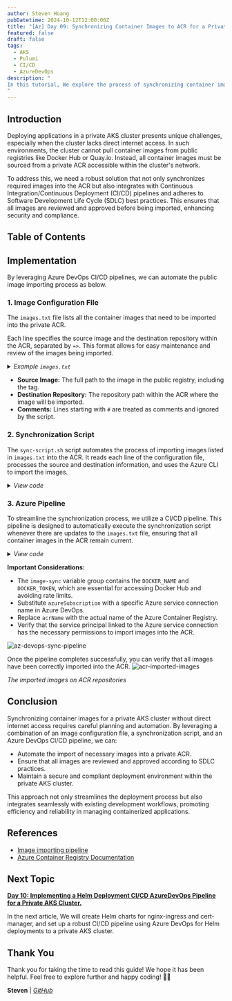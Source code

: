 ```yaml
---
author: Steven Hoang
pubDatetime: 2024-10-12T12:00:00Z
title: "[Az] Day 09: Synchronizing Container Images to ACR for a Private AKS Cluster Using CI/CD Pipelines."
featured: false
draft: false
tags:
  - AKS
  - Pulumi
  - CI/CD
  - AzureDevOps
description: "
In this tutorial, We explore the process of synchronizing container images with ACR for deployments in a private AKS cluster. We’ll cover how to configure and automate this synchronization using CI/CD pipelines, ensuring seamless updates and secure image management for private AKS environments.
"
---
```


## Introduction

Deploying applications in a private AKS cluster presents unique challenges, especially when the cluster lacks direct internet access.
In such environments, the cluster cannot pull container images from public registries like Docker Hub or Quay.io.
Instead, all container images must be sourced from a private ACR accessible within the cluster's network.

To address this, we need a robust solution that not only synchronizes required images into the ACR but also integrates with Continuous Integration/Continuous Deployment (CI/CD) pipelines and adheres to Software Development Life Cycle (SDLC) best practices.
This ensures that all images are reviewed and approved before being imported, enhancing security and compliance.

## Table of Contents

## Implementation

By leveraging Azure DevOps CI/CD pipelines, we can automate the public image importing process as below.

### 1. Image Configuration File

The `images.txt` file lists all the container images that need to be imported into the private ACR.

Each line specifies the source image and the destination repository within the ACR, separated by `=>`. This format allows for easy maintenance and review of the images being imported.

<details><summary><em>Example <code>images.txt</code></em></summary>

[inline](https://github.com/baoduy/drunk-azure-pulumi-articles/blob/main/pipeline/image-sync/images.txt#1-1000)

</details>

- **Source Image:** The full path to the image in the public registry, including the tag.
- **Destination Repository:** The repository path within the ACR where the image will be imported.
- **Comments:** Lines starting with `#` are treated as comments and ignored by the script.

### 2. Synchronization Script

The `sync-script.sh` script automates the process of importing images listed in `images.txt` into the ACR. It reads each line of the configuration file, processes the source and destination information, and uses the Azure CLI to import the images.

<details><summary><em>View code</em></summary>

[inline](https://github.com/baoduy/drunk-azure-pulumi-articles/blob/main/pipeline/image-sync/sync-script.sh#1-1000)

</details>

### 3. Azure Pipeline

To streamline the synchronization process, we utilize a CI/CD pipeline. This pipeline is designed to automatically execute the synchronization script whenever there are updates to the `images.txt` file, ensuring that all container images in the ACR remain current.

<details><summary><em>View code</em></summary>

[inline](https://github.com/baoduy/drunk-azure-pulumi-articles/blob/main/image-sync-pipeline/image-sync.azure-pipelines.yml#1-1000)

</details>

**Important Considerations:**

- The `image-sync` variable group contains the `DOCKER_NAME` and `DOCKER_TOKEN`, which are essential for accessing Docker Hub and avoiding rate limits.
- Substitute `azureSubscription` with a specific Azure service connection name in Azure DevOps.
- Replace `acrName` with the actual name of the Azure Container Registry.
- Verify that the service principal linked to the Azure service connection has the necessary permissions to import images into the ACR.

![az-devops-sync-pipeline](/assets/az-09-private-aks-acr-image-sync/az-devops-sync-pipeline.png)

Once the pipeline completes successfully, you can verify that all images have been correctly imported into the ACR.
![acr-imported-images](/assets/az-09-private-aks-acr-image-sync/acr-imported-images.png)

<p class="ml-44"><em>The imported images on ACR repositories</em></p>

## Conclusion

Synchronizing container images for a private AKS cluster without direct internet access requires careful planning and automation. By leveraging a combination of an image configuration file, a synchronization script, and an Azure DevOps CI/CD pipeline, we can:

- Automate the import of necessary images into a private ACR.
- Ensure that all images are reviewed and approved according to SDLC practices.
- Maintain a secure and compliant deployment environment within the private AKS cluster.

This approach not only streamlines the deployment process but also integrates seamlessly with existing development workflows, promoting efficiency and reliability in managing containerized applications.

## References

- [Image importing pipeline](https://github.com/baoduy/drunk-azure-pulumi-articles/tree/main/image-sync-pipeline)
- [Azure Container Registry Documentation](https://docs.microsoft.com/azure/container-registry/)

## Next Topic

**[Day 10: Implementing a Helm Deployment CI/CD AzureDevOps Pipeline for a Private AKS Cluster.](/posts/az-10-private-aks-helm-deployment)**

In the next article, We will create Helm charts for nginx-ingress and cert-manager, and set up a robust CI/CD pipeline using Azure DevOps for Helm deployments to a private AKS cluster.

## Thank You

Thank you for taking the time to read this guide! We hope it has been helpful. Feel free to explore further and happy coding! 🌟✨

**Steven** | _[GitHub](https://github.com/baoduy)_
